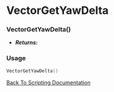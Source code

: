 # VectorGetYawDelta

### VectorGetYawDelta()
- ***Returns:*** 

### Usage

```Lua
VectorGetYawDelta()
```


[Back To Scripting Documentation](../README.md)
